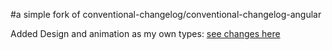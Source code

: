#a simple fork of conventional-changelog/conventional-changelog-angular

Added Design and animation as my own types: [see changes here](https://github.com/ddennis/conventional-changelog-ddennis/commit/3a9dacf6474cf3315874774f85260c4052386bfd)  
